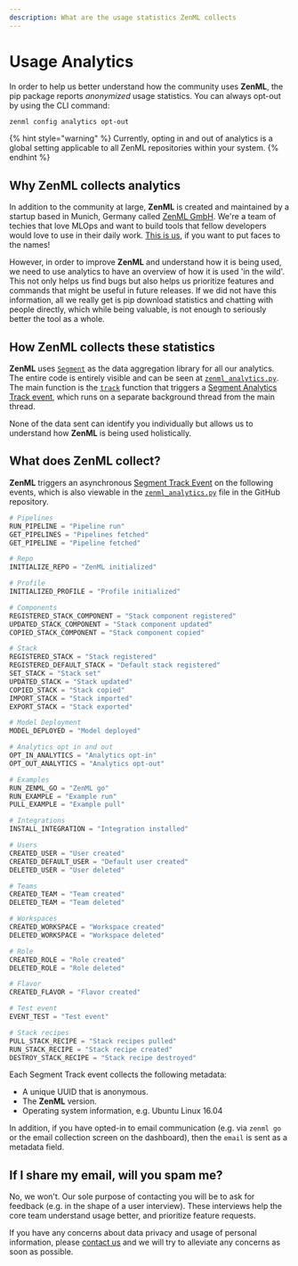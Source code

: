 ```yaml
---
description: What are the usage statistics ZenML collects
---
```


# Usage Analytics

In order to help us better understand how the community uses **ZenML**, the pip
package reports _anonymized_ usage statistics. You can always opt-out by using
the CLI command:

```bash
zenml config analytics opt-out
```

{% hint style="warning" %} Currently, opting in and out of analytics is a global
setting applicable to all ZenML repositories within your system. {% endhint %}

## Why ZenML collects analytics <a href="motivation" id="motivation"></a>

In addition to the community at large, **ZenML** is created and maintained by a
startup based in Munich, Germany called [ZenML GmbH](https://zenml.io). We're a
team of techies that love MLOps and want to build tools that fellow developers
would love to use in their daily work. [This is us](https://zenml.io/company#CompanyTeam), if
you want to put faces to the names!

However, in order to improve **ZenML** and understand how it is being used, we
need to use analytics to have an overview of how it is used 'in the wild'. This
not only helps us find bugs but also helps us prioritize features and commands
that might be useful in future releases. If we did not have this information,
all we really get is pip download statistics and chatting with people directly,
which while being valuable, is not enough to seriously better the tool as a
whole.

## How ZenML collects these statistics <a href="implementation" id="implementation"></a>

**ZenML** uses [`Segment`](https://segment.com) as the data aggregation library
for all our analytics. The entire code is entirely visible and can be seen at
[`zenml_analytics.py`](../../../src/zenml/utils/analytics_utils.py). The main
function is the [`track`](../../../src/zenml/utils/analytics_utils.py#L167) function
that triggers a
[Segment Analytics Track event](https://segment.com/docs/connections/spec/track/),
which runs on a separate background thread from the main thread.

None of the data sent can identify you individually but allows us to understand
how **ZenML** is being used holistically.

## What does ZenML collect? <a href="what" id="what"></a>

**ZenML** triggers an asynchronous
[Segment Track Event](https://segment.com/docs/connections/spec/track/) on the
following events, which is also viewable in the
[`zenml_analytics.py`](https://github.com/zenml-io/zenml/blob/main/src/zenml/utils/analytics_utils.py) file in the
GitHub repository.

```python
# Pipelines
RUN_PIPELINE = "Pipeline run"
GET_PIPELINES = "Pipelines fetched"
GET_PIPELINE = "Pipeline fetched"

# Repo
INITIALIZE_REPO = "ZenML initialized"

# Profile
INITIALIZED_PROFILE = "Profile initialized"

# Components
REGISTERED_STACK_COMPONENT = "Stack component registered"
UPDATED_STACK_COMPONENT = "Stack component updated"
COPIED_STACK_COMPONENT = "Stack component copied"

# Stack
REGISTERED_STACK = "Stack registered"
REGISTERED_DEFAULT_STACK = "Default stack registered"
SET_STACK = "Stack set"
UPDATED_STACK = "Stack updated"
COPIED_STACK = "Stack copied"
IMPORT_STACK = "Stack imported"
EXPORT_STACK = "Stack exported"

# Model Deployment
MODEL_DEPLOYED = "Model deployed"

# Analytics opt in and out
OPT_IN_ANALYTICS = "Analytics opt-in"
OPT_OUT_ANALYTICS = "Analytics opt-out"

# Examples
RUN_ZENML_GO = "ZenML go"
RUN_EXAMPLE = "Example run"
PULL_EXAMPLE = "Example pull"

# Integrations
INSTALL_INTEGRATION = "Integration installed"

# Users
CREATED_USER = "User created"
CREATED_DEFAULT_USER = "Default user created"
DELETED_USER = "User deleted"

# Teams
CREATED_TEAM = "Team created"
DELETED_TEAM = "Team deleted"

# Workspaces
CREATED_WORKSPACE = "Workspace created"
DELETED_WORKSPACE = "Workspace deleted"

# Role
CREATED_ROLE = "Role created"
DELETED_ROLE = "Role deleted"

# Flavor
CREATED_FLAVOR = "Flavor created"

# Test event
EVENT_TEST = "Test event"

# Stack recipes
PULL_STACK_RECIPE = "Stack recipes pulled"
RUN_STACK_RECIPE = "Stack recipe created"
DESTROY_STACK_RECIPE = "Stack recipe destroyed"
```
Each Segment Track event collects the following metadata:

- A unique UUID that is anonymous.
- The **ZenML** version.
- Operating system information, e.g. Ubuntu Linux 16.04

In addition, if you have opted-in to email communication (e.g. via `zenml go` or 
the email collection screen on the dashboard), then the `email` is sent as a metadata 
field.

## If I share my email, will you spam me?

No, we won't. Our sole purpose of contacting you will be to ask for feedback (e.g. in the 
shape of a user interview). These interviews help the core team understand usage better, 
and prioritize feature requests.

If you have any concerns about data privacy and usage of personal information, please 
[contact us](mailto:support@zenml.io) and we will try to alleviate any concerns as soon 
as possible.

